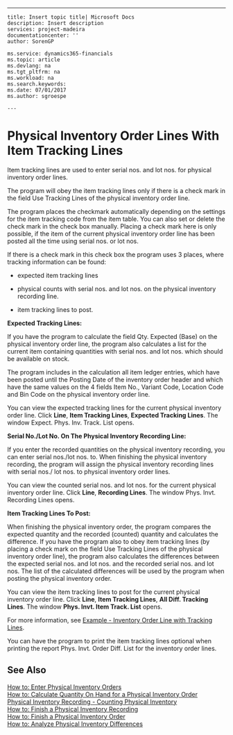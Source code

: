 ---
    title: Insert topic title| Microsoft Docs
    description: Insert description
    services: project-madeira
    documentationcenter: ''
    author: SorenGP

    ms.service: dynamics365-financials
    ms.topic: article
    ms.devlang: na
    ms.tgt_pltfrm: na
    ms.workload: na
    ms.search.keywords:
    ms.date: 07/01/2017
    ms.author: sgroespe

    ---
# Physical Inventory Order Lines With Item Tracking Lines
Item tracking lines are used to enter serial nos. and lot nos. for physical inventory order lines.  
  
 The program will obey the item tracking lines only if there is a check mark in the field Use Tracking Lines of the physical inventory order line.  
  
 The program places the checkmark automatically depending on the settings for the item tracking code from the item table. You can also set or delete the check mark in the check box manually. Placing a check mark here is only possible, if the item of the current physical inventory order line has been posted all the time using serial nos. or lot nos.  
  
 If there is a check mark in this check box the program uses 3 places, where tracking information can be found:  
  
-   expected item tracking lines  
  
-   physical counts with serial nos. and lot nos. on the physical inventory recording line.  
  
-   item tracking lines to post.  
  
 **Expected Tracking Lines:**  
  
 If you have the program to calculate the field Qty. Expected \(Base\) on the physical inventory order line, the program also calculates a list for the current item containing quantities with serial nos. and lot nos. which should be available on stock.  
  
 The program includes in the calculation all item ledger entries, which have been posted until the Posting Date of the inventory order header and which have the same values on the 4 fields Item No., Variant Code, Location Code and Bin Code on the physical inventory order line.  
  
 You can view the expected tracking lines for the current physical inventory order line. Click **Line**, **Item Tracking Lines**, **Expected Tracking Lines**. The window Expect. Phys. Inv. Track. List opens.  
  
 **Serial No.\/Lot No. On The Physical Inventory Recording Line:**  
  
 If you enter the recorded quantities on the physical inventory recording, you can enter serial nos.\/lot nos. to. When finishing the physical inventory recording, the program will assign the physical inventory recording lines with serial nos.\/ lot nos. to physical inventory order lines.  
  
 You can view the counted serial nos. and lot nos. for the current physical inventory order line. Click **Line**, **Recording Lines**. The window Phys. Invt. Recording Lines opens.  
  
 **Item Tracking Lines To Post:**  
  
 When finishing the physical inventory order, the program compares the expected quantity and the recorded \(counted\) quantity and calculates the difference. If you have the program also to obey item tracking lines \(by placing a check mark on the field Use Tracking Lines of the physical inventory order line\), the program also calculates the differences between the expected serial nos. and lot nos. and the recorded serial nos. and lot nos. The list of the calculated differences will be used by the program when posting the physical inventory order.  
  
 You can view the item tracking lines to post for the current physical inventory order line. Click **Line**, **Item Tracking Lines**, **All Diff. Tracking Lines**. The window **Phys. Invt. Item Track. List** opens.  
  
 For more information, see [Example - Inventory Order Line with Tracking Lines](../FullExperience/example-inventory-order-line-with-tracking-lines.md).  
  
 You can have the program to print the item tracking lines optional when printing the report Phys. Invt. Order Diff. List for the inventory order lines.  
  
## See Also  
 [How to: Enter Physical Inventory Orders](../FullExperience/how-to-enter-physical-inventory-orders.md)   
 [How to: Calculate Quantity On Hand for a Physical Inventory Order](../FullExperience/how-to-calculate-quantity-on-hand-for-a-physical-inventory-order.md)   
 [Physical Inventory Recording - Counting Physical Inventory](../FullExperience/physical-inventory-recording-counting-physical-inventory.md)   
 [How to: Finish a Physical Inventory Recording](../FullExperience/how-to-finish-a-physical-inventory-recording.md)   
 [How to: Finish a Physical Inventory Order](../FullExperience/how-to-finish-a-physical-inventory-order.md)   
 [How to: Analyze Physical Inventory Differences](../FullExperience/how-to-analyze-physical-inventory-differences.md)
